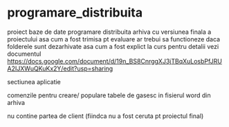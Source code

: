 # programare_distribuita
proiect baze de date programare distribuita
arhiva cu versiunea finala a proiectului asa cum a fost trimisa pt evaluare
ar trebui sa functioneze daca folderele sunt dezarhivate asa cum a fost explict la curs
pentru detalii vezi documentul
https://docs.google.com/document/d/19n_BS8CnrggXJ3jTBqXuLosbPfJRUA2IJXWuQKuKx2Y/edit?usp=sharing

sectiunea aplicatie

comenzile pentru creare/ populare tabele de gasesc in fisierul word din arhiva

nu contine partea de client (fiindca nu a fost ceruta pt proiectul final)
